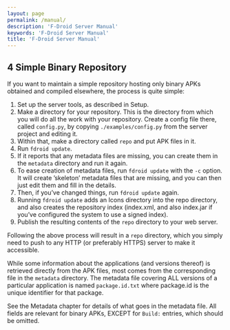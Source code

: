 ```yaml
---
layout: page
permalink: /manual/
description: 'F-Droid Server Manual'
keywords: 'F-Droid Server Manual'
title: 'F-Droid Server Manual'
---
```



## 4 Simple Binary Repository<a name="Simple-Binary-Repository"></a>

If you want to maintain a simple repository hosting only binary APKs
obtained and compiled elsewhere, the process is quite simple:

1.  Set up the server tools, as described in Setup.
2.  Make a directory for your repository. This is the directory from
    which you will do all the work with your repository. Create a config
    file there, called `config.py`, by copying `./examples/config.py`
    from the server project and editing it.
3.  Within that, make a directory called `repo` and put APK files in it.
4.  Run `fdroid update`.
5.  If it reports that any metadata files are missing, you can create
    them in the `metadata` directory and run it again.
6.  To ease creation of metadata files, run `fdroid update` with the
    `-c` option. It will create ’skeleton’ metadata files that are
    missing, and you can then just edit them and fill in the details.
7.  Then, if you’ve changed things, run `fdroid update` again.
8.  Running `fdroid update` adds an Icons directory into the repo
    directory, and also creates the repository index (index.xml, and
    also index.jar if you’ve configured the system to use a
    signed index).
9.  Publish the resulting contents of the `repo` directory to your
    web server.

Following the above process will result in a `repo` directory, which you
simply need to push to any HTTP (or preferably HTTPS) server to make it
accessible.

While some information about the applications (and versions thereof) is
retrieved directly from the APK files, most comes from the corresponding
file in the `metadata` directory. The metadata file covering ALL
versions of a particular application is named `package.id.txt` where
package.id is the unique identifier for that package.

See the Metadata chapter for details of what goes in the metadata file.
All fields are relevant for binary APKs, EXCEPT for `Build:` entries,
which should be omitted.


